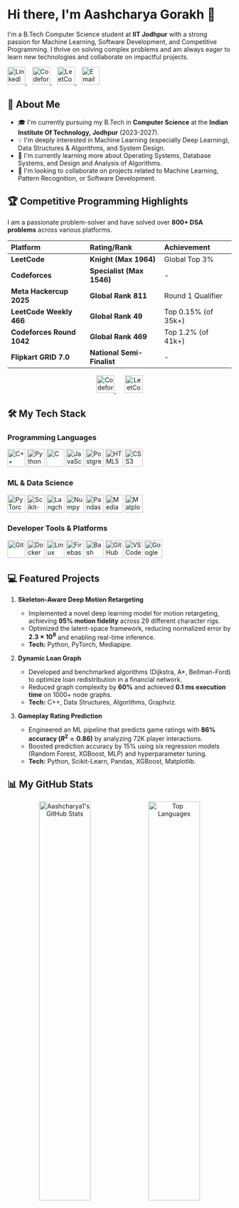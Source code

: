 # Hi there, I'm Aashcharya Gorakh 👋

I'm a B.Tech Computer Science student at **IIT Jodhpur** with a strong passion for Machine Learning, Software Development, and Competitive Programming. I thrive on solving complex problems and am always eager to learn new technologies and collaborate on impactful projects.

<p align="left">
  <a href="https://www.linkedin.com/in/aashcharya-gorakh-a764a2287/" target="_blank">
    <img src="https://cdn.simpleicons.org/linkedin/0A66C2" alt="LinkedIn Profile" height="40"/>
  </a>
  &nbsp;&nbsp;
  <a href="https://codeforces.com/profile/aashcharyagorakh" target="_blank">
    <img src="https://cdn.simpleicons.org/codeforces/1F8ACB" alt="Codeforces Profile" height="40"/>
  </a>
  &nbsp;&nbsp;
  <a href="https://leetcode.com/u/aashcharya/" target="_blank">
    <img src="https://cdn.simpleicons.org/leetcode/FFA116" alt="LeetCode Profile" height="40"/>
  </a>
  &nbsp;&nbsp;
  <a href="mailto:aashcharyagorakh@gmail.com" target="_blank">
    <img src="https://cdn.simpleicons.org/gmail/EA4335" alt="Email Me" height="40"/>
  </a>
</p>

## 🚀 About Me
- 🎓 I'm currently pursuing my B.Tech in **Computer Science** at the **Indian Institute Of Technology, Jodhpur** (2023-2027).
- 💡 I'm deeply interested in Machine Learning (especially Deep Learning), Data Structures & Algorithms, and System Design.
- 🌱 I'm currently learning more about Operating Systems, Database Systems, and Design and Analysis of Algorithms.
- 💞️ I'm looking to collaborate on projects related to Machine Learning, Pattern Recognition, or Software Development.

## 🏆 Competitive Programming Highlights
I am a passionate problem-solver and have solved over **800+ DSA problems** across various platforms.

| Platform | Rating/Rank | Achievement |
| :--- | :--- | :--- |
| **LeetCode** | **Knight (Max 1964)** | Global Top 3% |
| **Codeforces** | **Specialist (Max 1546)** | - |
| **Meta Hackercup 2025** | **Global Rank 811** | Round 1 Qualifier |
| **LeetCode Weekly 466** | **Global Rank 49** | Top 0.15% (of 35k+) |
| **Codeforces Round 1042** | **Global Rank 469** | Top 1.2% (of 41k+) |
| **Flipkart GRID 7.0** | **National Semi-Finalist** | - |

<p align="center">
  <a href="https://codeforces.com/profile/aashcharyagorakh" target="_blank">
    <img src="https://cdn.simpleicons.org/codeforces/1F8ACB" alt="Codeforces Profile" height="40"/>
  </a>
  &nbsp;&nbsp;&nbsp;&nbsp;
  <a href="https://leetcode.com/u/aashcharya/" target="_blank">
    <img src="https://cdn.simpleicons.org/leetcode/FFA116" alt="LeetCode Profile" height="40"/>
  </a>
</p>

## 🛠️ My Tech Stack

### Programming Languages
<p align="left">
  <img src="https://cdn.jsdelivr.net/gh/devicons/devicon/icons/cplusplus/cplusplus-original.svg" alt="C++" height="40"/>
  <img src="https://cdn.jsdelivr.net/gh/devicons/devicon/icons/python/python-original.svg" alt="Python" height="40"/>
  <img src="https://cdn.jsdelivr.net/gh/devicons/devicon/icons/c/c-original.svg" alt="C" height="40"/>
  <img src="https://cdn.jsdelivr.net/gh/devicons/devicon/icons/javascript/javascript-original.svg" alt="JavaScript" height="40"/>
  <img src="https://cdn.jsdelivr.net/gh/devicons/devicon/icons/postgresql/postgresql-original.svg" alt="PostgreSQL" height="40"/>
  <img src="https://cdn.jsdelivr.net/gh/devicons/devicon/icons/html5/html5-original.svg" alt="HTML5" height="40"/>
  <img src="https://cdn.jsdelivr.net/gh/devicons/devicon/icons/css3/css3-original.svg" alt="CSS3" height="40"/>
</p>

### ML & Data Science
<p align="left">
  <img src="https://cdn.jsdelivr.net/gh/devicons/devicon/icons/pytorch/pytorch-original.svg" alt="PyTorch" height="40"/>
  <img src="https://cdn.jsdelivr.net/gh/devicons/devicon/icons/scikitlearn/scikitlearn-original.svg" alt="Scikit-Learn" height="40"/>
  <img src="https://cdn.simpleicons.org/langchain/FFFFFF" alt="Langchain" height="40"/>
  <img src="https://cdn.jsdelivr.net/gh/devicons/devicon/icons/numpy/numpy-original.svg" alt="Numpy" height="40"/>
  <img src="https://cdn.jsdelivr.net/gh/devicons/devicon/icons/pandas/pandas-original.svg" alt="Pandas" height="40"/>
  <img src="https://cdn.simpleicons.org/mediapipe/007F00" alt="Mediapipe" height="40"/>
  <img src="https://cdn.jsdelivr.net/gh/devicons/devicon/icons/matplotlib/matplotlib-original.svg" alt="Matplotlib" height="40"/>
</p>

### Developer Tools & Platforms
<p align="left">
  <img src="https://cdn.jsdelivr.net/gh/devicons/devicon/icons/git/git-original.svg" alt="Git" height="40"/>
  <img src="https://cdn.jsdelivr.net/gh/devicons/devicon/icons/docker/docker-original.svg" alt="Docker" height="40"/>
  <img src="https://cdn.jsdelivr.net/gh/devicons/devicon/icons/linux/linux-original.svg" alt="Linux" height="40"/>
  <img src="https://cdn.jsdelivr.net/gh/devicons/devicon/icons/firebase/firebase-plain.svg" alt="Firebase" height="40"/>
  <img src="https://cdn.jsdelivr.net/gh/devicons/devicon/icons/bash/bash-original.svg" alt="Bash" height="40"/>
  <img src="https://cdn.simpleicons.org/githubactions/2088FF" alt="GitHub Actions (CI/CD)" height="40"/>
  <img src="https://cdn.jsdelivr.net/gh/devicons/devicon/icons/vscode/vscode-original.svg" alt="VS Code" height="40"/>
  <img src="https://cdn.simpleicons.org/googlecolab/F9AB00" alt="Google Colab" height="40"/>
</p>

## 💻 Featured Projects

1.  **Skeleton-Aware Deep Motion Retargeting**
    - Implemented a novel deep learning model for motion retargeting, achieving **95% motion fidelity** across 29 different character rigs.
    - Optimized the latent-space framework, reducing normalized error by **$2.3\times10^{8}$** and enabling real-time inference.
    - **Tech:** Python, PyTorch, Mediapipe.

2.  **Dynamic Loan Graph** 
    - Developed and benchmarked algorithms (Dijkstra, A*, Bellman-Ford) to optimize loan redistribution in a financial network.
    - Reduced graph complexity by **60%** and achieved **0.1 ms execution time** on 1000+ node graphs.
    - **Tech:** C++, Data Structures, Algorithms, Graphviz.

3.  **Gameplay Rating Prediction** 
    - Engineered an ML pipeline that predicts game ratings with **86% accuracy ($R^{2}=0.86$)** by analyzing 72K player interactions.
    - Boosted prediction accuracy by 15% using six regression models (Random Forest, XGBoost, MLP) and hyperparameter tuning.
    - **Tech:** Python, Scikit-Learn, Pandas, XGBoost, Matplotlib.

## 📊 My GitHub Stats

<p align="center">
  <img width="48%" src="https://github-readme-stats.vercel.app/api?username=Aashcharya1&show_icons=true&theme=dracula" alt="Aashcharya1's GitHub Stats" />
  <img width="48%" src="https://github-readme-stats.vercel.app/api/top-langs/?username=Aashcharya1&layout=compact&theme=dracula" alt="Top Languages" />
</p>
